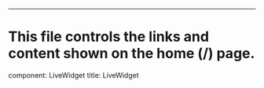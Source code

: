 ---
# This file controls the links and content shown on the home (/) page.

component: LiveWidget
title: LiveWidget